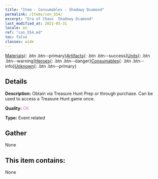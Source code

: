 ```yaml
---
title: "Item - Consumables - Shadowy Diamond"
permalink: /Items/con_554/
excerpt: "Era of Chaos  Shadowy Diamond"
last_modified_at: 2021-03-31
locale: en
ref: "con_554.md"
toc: false
classes: wide
---
```

 [Materials](/Items/){: .btn .btn--primary}[Artifacts](/Items/Artifacts/){: .btn .btn--success}[Units](/Items/Units/){: .btn .btn--warning}[Heroes](/Items/Heroes/){: .btn .btn--danger}[Consumables](/Items/Consumables/){: .btn .btn--info}[Unknown](/Items/Unknown/){: .btn .btn--primary}

## Details
 **Description:** Obtain via Treasure Hunt Prep or through purchase. Can be used to access a Treasure Hunt game once.

 **Quality:** <span style="color: #DA70D6">OK</span>

 **Type:** Event related

## Gather

  None

## This item contains:

  None

